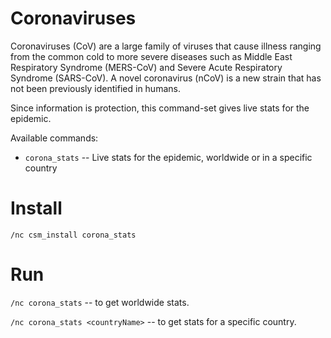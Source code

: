 # Coronaviruses

Coronaviruses (CoV) are a large family of viruses that cause illness ranging from the common cold to more severe diseases such as Middle East Respiratory Syndrome (MERS-CoV) and Severe Acute Respiratory Syndrome (SARS-CoV). A novel coronavirus (nCoV) is a new strain that has not been previously identified in humans.  

Since information is protection, this command-set gives live stats for the epidemic.

Available commands:
- `corona_stats`     -- Live stats for the epidemic, worldwide or in a specific country
 
# Install

`/nc csm_install corona_stats`

# Run

`/nc corona_stats`                -- to get worldwide stats.

`/nc corona_stats <countryName>`  -- to get stats for a specific country.
